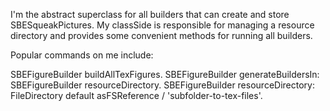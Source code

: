 I'm the abstract superclass for all builders that can create and store SBESqueakPictures. My classSide is responsible for managing a resource directory and provides some convenient methods for running all builders.

Popular commands on me include:

SBEFigureBuilder buildAllTexFigures.
SBEFigureBuilder generateBuildersIn: SBEFigureBuilder resourceDirectory.
SBEFigureBuilder resourceDirectory: FileDirectory default asFSReference / 'subfolder-to-tex-files'.